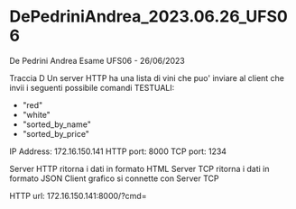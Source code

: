 # DePedriniAndrea_2023.06.26_UFS06
De Pedrini Andrea
Esame UFS06 - 26/06/2023

Traccia D
Un server HTTP ha una lista di vini che puo' inviare al client che invii i seguenti possibile comandi TESTUALI:

- "red"
- "white"
- "sorted_by_name"
- "sorted_by_price"

IP Address: 172.16.150.141
HTTP port: 8000
TCP port: 1234

Server HTTP ritorna i dati in formato HTML
Server TCP ritorna i dati in formato JSON
Client grafico si connette con Server TCP

HTTP url: 172.16.150.141:8000/?cmd=
